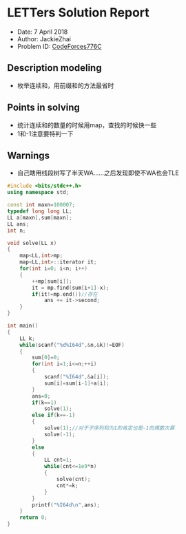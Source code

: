 # LETTers Solution Report

- Date: 7 April 2018
- Author: JackieZhai
- Problem ID: [CodeForces776C](http://codeforces.com/problemset/problem/776/C)

## Description modeling

- 枚举连续和，用前缀和的方法最省时

## Points in solving

- 统计连续和的数量的时候用map，查找的时候快一些
- 1和-1注意要特判一下

## Warnings

- 自己瞎用线段树写了半天WA……之后发现即使不WA也会TLE

```c++
#include <bits/stdc++.h>
using namespace std;

const int maxn=100007;
typedef long long LL;
LL a[maxn],sum[maxn];
LL ans;
int n;

void solve(LL x)
{
	map<LL,int>mp;
	map<LL,int>::iterator it;
	for(int i=0; i<n; i++)
	{
		++mp[sum[i]];
		it = mp.find(sum[i+1]-x);
		if(it!=mp.end())//存在
			ans += it->second;
	}
}

int main()
{
	LL k;
	while(scanf("%d%I64d",&n,&k)!=EOF)
	{
		sum[0]=0;
		for(int i=1;i<=n;++i)
        {
			scanf("%I64d",&a[i]);
			sum[i]=sum[i-1]+a[i];
		}
		ans=0;
		if(k==1)
			solve(1);
		else if(k==-1)
		{
			solve(1);//对于子序列和为1的肯定也是-1的偶数次幂
			solve(-1);
		}
		else
		{
			LL cnt=1;
			while(cnt<=1e9*n)
			{
				solve(cnt);
				cnt*=k;
			}
		}
		printf("%I64d\n",ans);
	}
	return 0;
}
```